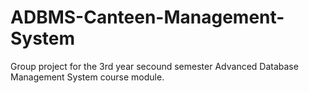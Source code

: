# ADBMS-Canteen-Management-System
Group project for the 3rd year secound semester Advanced Database Management System course module.
